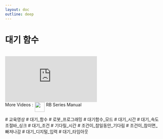 ```yaml
---
layout: doc
outline: deep
---
```


# 대기 함수

<br>

<iframe class="video-resources"
src="https://www.youtube.com/embed/VCavPoxYndA?si=OsU7VJPeEqddetBi"
title="UI Screen Layout" 
frameborder="0" 
allow="accelerometer; autoplay; clipboard-write; encrypted-media; gyroscope; picture-in-picture; web-share" 
referrerpolicy="strict-origin-when-cross-origin" 
allowfullscreen>
</iframe>

<br>

<div class="more-videos-info">
  <span>More Videos : </span>
  <img src="/youtube_64.png" width=32 height=32 />
  <a href="https://www.youtube.com/playlist?list=PLa7dlfy7PJ2w79uPRvhXDd61yqKZtpVdc" target="_blank">
    RB Series Manual
  </a>
</div>

\# 교육영상
\# 대기\_함수
\# 로봇\_프로그래밍
\# 대기함수\_모드
\# 대기\_시간
\# 대기\_속도조절바\_싱크
\# 대기\_조건
\# 기다릴\_시간
\# 조건이\_참일동안\_기다림
\# 조건이\_참이면\_빠져나감
\# 대기\_디지털\_입력
\# 대기\_타임아웃

<style scoped>
img {
  margin: 0 5px;
}

a {
  text-decoration: none;
}

.more-videos-info {
  display: flex;
}
</style>
